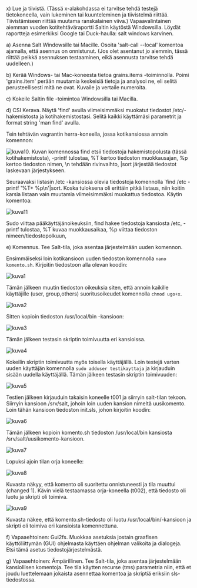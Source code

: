 x) Lue ja tiivistä. (Tässä x-alakohdassa ei tarvitse tehdä testejä tietokoneella, vain lukeminen tai kuunteleminen ja tiivistelmä riittää. Tiivistämiseen riittää muutama ranskalainen viiva.)
Vapaavalintainen aiemman vuoden kotitehtäväraportti Saltin käytöstä Windowsilla. Löydät raportteja esimerkiksi Google tai Duck-haulla: salt windows karvinen.

a) Asenna Salt Windowsille tai Macille. Osoita 'salt-call --local' komentoa ajamalla, että asennus on onnistunut. (Jos olet asentanut jo aiemmin, tässä riittää pelkkä asennuksen testaaminen, eikä asennusta tarvitse tehdä uudelleen.)

b) Kerää Windows- tai Mac-koneesta tietoa grains.items -toiminnolla. Poimi 'grains.item' perään muutamia keskeisiä tietoja ja analysoi ne, eli selitä perusteellisesti mitä ne ovat. Kuvaile ja vertaile numeroita.

c) Kokeile Saltin file -toimintoa Windowsilla tai Macilla.

d) CSI Kerava. Näytä 'find' avulla viimeisimmäksi muokatut tiedostot /etc/-hakemistosta ja kotihakemistostasi. Selitä kaikki käyttämäsi parametrit ja format string 'man find' avulla.

Tein tehtävän vagrantin herra-koneella, jossa kotikansiossa annoin komennon:

![kuva10](https://github.com/Pakknoo/Palvelinten_hallinta/assets/122889266/5132e039-39a7-4d6b-896b-aea6aa95005d). Kuvan komennossa find etsii tiedostoja hakemistopolusta (tässä kotihakemistosta), -printf tulostaa, %T kertoo tiedoston muokkausajan, %p kertoo tiedoston nimen, \n tehdään rivinvaihto, |sort järjestää tiedostot laskevaan järjestykseen. 

Seuraavaksi listasin /etc -kansiossa olevia tiedostoja komennolla `find /etc -printf '%T+ %p\n'|sort. Koska tuloksena oli erittäin pitkä listaus, niin koitin karsia listaan vain muutamia viimeisimmäksi muokattua tiedostoa. Käytin komentoa: 

![kuva11](https://github.com/Pakknoo/Palvelinten_hallinta/assets/122889266/fb7936f3-6fb5-44d4-9942-a25a6e97b4b9)

Sudo viittaa pääkäyttäjänoikeuksiin, find hakee tiedostoja kansiosta /etc, -printf tulostaa, %T kuvaa muokkausaikaa, %p viittaa tiedoston nimeen/tiedostopolkuun, 

e) Komennus. Tee Salt-tila, joka asentaa järjestelmään uuden komennon.

Ensimmäiseksi loin kotikansioon uuden tiedoston komennolla `nano komento.sh`. Kirjoitin tiedostoon alla olevan koodin:

![kuva1](https://github.com/Pakknoo/Palvelinten_hallinta/assets/122889266/4a43b8f4-65d5-4863-b87a-09d1b0c90692)

Tämän jälkeen muutin tiedoston oikeuksia siten, että annoin kaikille käyttäjille (user, group,others) suoritusoikeudet komennolla `chmod ugo+x`. 

![kuva2](https://github.com/Pakknoo/Palvelinten_hallinta/assets/122889266/54b7b101-8415-4972-923d-199b0d19be70)

Sitten kopioin tiedoston /usr/local/bin -kansioon:

![kuva3](https://github.com/Pakknoo/Palvelinten_hallinta/assets/122889266/f67bce61-9efa-4b81-8ec0-5cd512842e15)

Tämän jälkeen testasin skriptin toimivuutta eri kansioissa. 

![kuva4](https://github.com/Pakknoo/Palvelinten_hallinta/assets/122889266/f19940e5-e449-4001-affc-a82b7f2f2970)

Kokeilin skriptin toimivuutta myös toisella käyttäjällä. Loin testejä varten uuden käyttäjän komennolla `sudo adduser testikayttaja` ja kirjauduin sisään uudella käyttäjällä. Tämän jälkeen testasin skriptin toimivuuden:


![kuva5](https://github.com/Pakknoo/Palvelinten_hallinta/assets/122889266/ad332254-32e5-41fc-bb14-75da26edfdcb)

Testien jälkeen kirjauduin takaisin koneelle t001 ja siirryin salt-tilan tekoon. Siirryin kansioon /srv/salt, johoin loin uuden kansion nimeltä uusikomento. Loin tähän kansioon tiedoston init.sls, johon kirjoitin koodin:

![kuva6](https://github.com/Pakknoo/Palvelinten_hallinta/assets/122889266/46d7742c-a3e3-45bf-8ab6-9ffce04062e0)

Tämän jälkeen kopioin komento.sh tiedoston /usr/local/bin kansiosta /srv/salt/uusikomento-kansioon.

![kuva7](https://github.com/Pakknoo/Palvelinten_hallinta/assets/122889266/950c2b8b-9bf9-44da-a31e-0147978cf3f7)

Lopuksi ajoin tilan orja koneelle:

![kuva8](https://github.com/Pakknoo/Palvelinten_hallinta/assets/122889266/11ef2f99-dc01-42ea-a6a4-b738d9175d84)

Kuvasta näkyy, että komento oli suoritettu onnistuneesti ja tila muuttui (changed 1). Kävin vielä testaamassa orja-koneella (t002), että tiedosto oli luotu ja skripti oli toimiva. 

![kuva9](https://github.com/Pakknoo/Palvelinten_hallinta/assets/122889266/74d4dd41-7975-47ab-86b8-40389e633617)

Kuvasta näkee, että komento.sh-tiedosto oli luotu /usr/local/bin/-kansioon ja skripti oli toimiva eri kansioista komennettuna. 












f) Vapaaehtoinen: Gui2fs. Muokkaa asetuksia jostain graafisen käyttöliittymän (GUI) ohjelmasta käyttäen ohjelman valikoita ja dialogeja. Etsi tämä asetus tiedostojärjestelmästä.

g) Vapaaehtoinen: Ämpärillinen. Tee Salt-tila, joka asentaa järjestelmään kansiollisen komentoja. Tee tila käytten recurse (tms) parametria niin, että et joudu luettelemaan jokaista asennettaa komentoa ja skriptiä eriksiin sls-tiedostossa.
